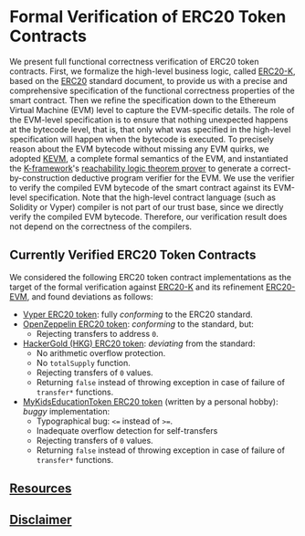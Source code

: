 Formal Verification of ERC20 Token Contracts
============================================

We present full functional correctness verification of ERC20 token contracts.
First, we formalize the high-level business logic, called [ERC20-K], based on the [ERC20] standard document, to provide us with a precise and comprehensive specification of the functional correctness properties of the smart contract.
Then we refine the specification down to the Ethereum Virtual Machine (EVM) level to capture the EVM-specific details.
The role of the EVM-level specification is to ensure that nothing unexpected happens at the bytecode level, that is, that only what was specified in the high-level specification will happen when the bytecode is executed.
To precisely reason about the EVM bytecode without missing any EVM quirks, we adopted [KEVM], a complete formal semantics of the EVM, and instantiated the [K-framework]'s [reachability logic theorem prover] to generate a correct-by-construction deductive program verifier for the EVM.
We use the verifier to verify the compiled EVM bytecode of the smart contract against its EVM-level specification.
Note that the high-level contract language (such as Solidity or Vyper) compiler is not part of our trust base, since we directly verify the compiled EVM bytecode.
Therefore, our verification result does not depend on the correctness of the compilers.

Currently Verified ERC20 Token Contracts
----------------------------------------

We considered the following ERC20 token contract implementations as the target of the formal verification against [ERC20-K] and its refinement [ERC20-EVM], and found deviations as follows:

-   [Vyper ERC20 token](vyper/README.md): fully *conforming* to the ERC20 standard.
-   [OpenZeppelin ERC20 token](zeppelin/README.md): *conforming* to the standard, but:
    -   Rejecting transfers to address `0`.
-   [HackerGold (HKG) ERC20 token](hkg/README.md): *deviating* from the standard:
    -   No arithmetic overflow protection.
    -   No `totalSupply` function.
    -   Rejecting transfers of `0` values.
    -   Returning `false` instead of throwing exception in case of failure of `transfer*` functions.
-   [MyKidsEducationToken ERC20 token](hobby/README.md) (written by a personal hobby): *buggy* implementation:
    -   Typographical bug: `<=` instead of `>=`.
    -   Inadequate overflow detection for self-transfers
    -   Rejecting transfers of `0` values.
    -   Returning `false` instead of throwing exception in case of failure of `transfer*` functions.

## [Resources](/README.md#resources)

## [Disclaimer](/README.md#disclaimer)


[KEVM]: <https://github.com/kframework/evm-semantics>
[K-framework]: <http://www.kframework.org>
[reachability logic theorem prover]: <http://fsl.cs.illinois.edu/index.php/Semantics-Based_Program_Verifiers_for_All_Languages>

[ERC20]: <https://github.com/ethereum/EIPs/blob/master/EIPS/eip-20.md>
[ERC20-K]: <https://github.com/runtimeverification/erc20-semantics>
[ERC20-EVM]: </resources/erc20-evm.md>
<!--
[Vyper ERC20 token]: <https://github.com/ethereum/vyper/blob/master/examples/tokens/ERC20_solidity_compatible/ERC20.v.py>
[OpenZeppelin ERC20 token]: <https://github.com/OpenZeppelin/zeppelin-solidity/blob/master/contracts/token/ERC20/StandardToken.sol>
[HackerGold (HKG) ERC20 token]: <https://github.com/ether-camp/virtual-accelerator/blob/master/contracts/StandardToken.sol>
[KidsEducationToken]: <https://github.com/ethereum/mist/issues/3301>
-->
